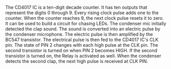 The CD4017 IC is a ten-digit decade counter. It has ten outputs that represent the digits 0 through 9. Every rising clock pulse adds one to the counter. When the counter reaches 9, the next clock pulse resets it to zero. It can be used to build a circuit for chasing LEDs. ﻿The condenser mic initially detected the clap sound. The sound is converted into an electric pulse by the condenser microphone. The electric pulse is then amplified by the BC547 transistor. The electrical pulse is then fed to the CD4017 IC's CLK pin. The state of PIN 2 changes with each high pulse at the CLK pin. The second transistor is turned on when PIN 2 becomes HIGH. If the second transistor is turned on, the Relay is activated as well. When the condenser detects the second clap, the next high pulse is received at CLK PIN.
